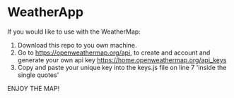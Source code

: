 # WeatherApp

If you would like to use with the WeatherMap:

1. Download this repo to you own machine.
2. Go to https://openweathermap.org/api, to create and account and generate your own api key https://home.openweathermap.org/api_keys
3. Copy and paste your unique key into the keys.js file on line 7 'inside the single quotes'

ENJOY THE MAP!
